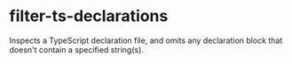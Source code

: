 # filter-ts-declarations
Inspects a TypeScript declaration file, and omits any declaration block that doesn't contain a specified string(s).
